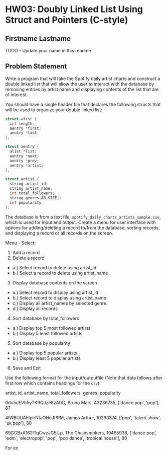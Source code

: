 # HW03: Doubly Linked List Using Struct and Pointers (C-style)

## Firstname Lastname

TODO - Update your name in this readme

## Problem Statement

Write a program that will take the Spotify daily artist charts and construct a double linked list that will allow the user to interact with the database by removing entries by artist name and displaying contents of the list that are of interest.

You should have a single header file that declares the following structs that will be used to organize your double linked list:
```c++
struct alist {
  int length;
  aentry *first;
  aentry *last;
};

struct aentry {
  alist *list;
  aentry *next;
  aentry *prev;
  aentry *artist;
};

struct artist {
  string artist_id;
  string artist_name;
  int total_followers;
  string genres[AR_SIZE];
  int popularity
};
```
The database is from a text file, `spotify_daily_charts_artists_sample.csv`, which is used for input and output. Create a menu for user interface with options for adding/deleting a record to/from the database, sorting records, and displaying a record or all records on the screen.

Menu - Select:
1. Add a record
2. Delete a record
 - a.) Select record to delete using artist_id
 - b.) Select a record to delete using artist_name
3. Display database contents on the screen
 - a.) Select record to display using artist_id
 - b.) Select record to display using artist_name
 - c.) Display all artist_names by selected genre.
 - d.) Display all records
4. Sort database by total_followers
 - a.) Display top 5 most followed artists
 - b.) Display 5 least followed artists
5. Sort database by popularity
 - a.) Display top 5 popular artists
 - b.) Display least 5 popular artists
6. Save and Exit

Use the following format for the input/outputfile (Note that data follows after first row which contains headings for the `csv`):

artist_id, artist_name, total_followers, genres, popularity

0du5cEVh5yTK9QJze8zA0C,	Bruno Mars,	43236735,	['dance pop', 'pop'],	87

4IWBUUAFIplrNtaOHcJPRM,	James Arthur,	10293374,	['pop', 'talent show', 'uk pop'],	80

69GGBxA162lTqCwzJG5jLp,	The Chainsmokers,	19465938,	['dance pop', 'edm', 'electropop', 'pop', 'pop dance', 'tropical house'],	80

For ex
